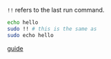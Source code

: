 `!!` refers to the last run command.

```sh
echo hello
sudo !! # this is the same as
sudo echo hello
```

[guide](https://youtu.be/AVXYq8aL47Q?si=pSpSXghvq-Vq5P7p&t=524)

